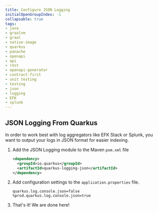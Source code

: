```yaml
---
title: Configure JSON Logging
initialOpenGroupIndex: -1
collapsable: true
tags:
- java
- graalvm
- graal
- native-image
- quarkus
- panache
- openapi
- api
- rest
- openapi-generator
- contract-first
- unit testing
- testing
- json
- logging
- EFK
- splunk
---
```


## JSON Logging From Quarkus

In order to work best with log aggregators like EFK Stack or Splunk, you want to output your logs in JSON format for easier indexing.

1. Add the JSON Logging module to the Maven `pom.xml` file
    ```xml
    <dependency>
      <groupId>io.quarkus</groupId>
      <artifactId>quarkus-logging-json</artifactId>
    </dependency>
    ```
1. Add configuration settings to the `application.properties` file.
    ```
    quarkus.log.console.json=false
    %prod.quarkus.log.console.json=true
    ```
1. That's it! We are done here!